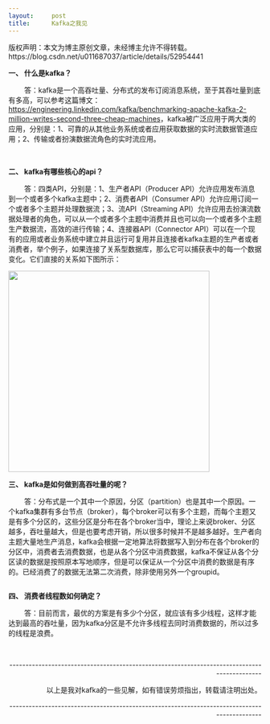```yaml
---
layout:     post
title:      Kafka之我见
---
```

<div id="article_content" class="article_content clearfix csdn-tracking-statistics" data-pid="blog" data-mod="popu_307" data-dsm="post">
								<div class="article-copyright">
					版权声明：本文为博主原创文章，未经博主允许不得转载。					https://blog.csdn.net/u011687037/article/details/52954441				</div>
								            <link rel="stylesheet" href="https://csdnimg.cn/release/phoenix/template/css/ck_htmledit_views-f76675cdea.css">
						<div class="htmledit_views" id="content_views">
                
<p><strong>一、 什么是kafka？</strong></p>
<p>        答：kafka是一个高吞吐量、分布式的发布订阅消息系统，至于其吞吐量到底有多高，可以参考这篇博文：<a href="https://engineering.linkedin.com/kafka/benchmarking-apache-kafka-2-million-writes-second-three-cheap-machines" rel="nofollow">https://engineering.linkedin.com/kafka/benchmarking-apache-kafka-2-million-writes-second-three-cheap-machines</a>，kafka被广泛应用于两大类的应用，分别是：1、可靠的从其他业务系统或者应用获取数据的实时流数据管道应用；2、传输或者扮演数据流角色的实时流应用。</p>
<p> </p>
<p><strong>二、 kafka有哪些核心的api？</strong></p>
<p>        答：四类API，分别是：1、生产者API（Producer API）允许应用发布消息到一个或者多个kafka主题中；2、消费者API（Consumer API）允许应用订阅一个或者多个主题并处理数据流；3、流API（Streaming API）允许应用去扮演流数据处理者的角色，可以从一个或者多个主题中消费并且也可以向一个或者多个主题生产数据流，高效的进行传输；4、连接器API（Connector API）可以在一个现有的应用或者业务系统中建立并且运行可复用并且连接者kafka主题的生产者或者消费者，举个例子，如果连接了关系型数据库，那么它可以捕获表中的每一个数据变化。它们直接的关系如下图所示：</p>
<p><img src="https://img-blog.csdn.net/20161028111114451?watermark/2/text/aHR0cDovL2Jsb2cuY3Nkbi5uZXQv/font/5a6L5L2T/fontsize/400/fill/I0JBQkFCMA==/dissolve/70/gravity/SouthEast" align="middle" width="400" alt=""><br></p>
<p><strong>三、 kafka是如何做到高吞吐量的呢？</strong></p>
<p>        答：分布式是一个其中一个原因，分区（partition）也是其中一个原因。一个kafka集群有多台节点（broker），每个broker可以有多个主题，而每个主题又是有多个分区的，这些分区是分布在各个broker当中，理论上来说broker、分区越多，吞吐量越大，但是也要考虑开销，所以很多时候并不是越多越好。生产者向主题大量地生产消息，kafka会根据一定地算法将数据写入到分布在各个broker的分区中，消费者去消费数据，也是从各个分区中消费数据，kafka不保证从各个分区读的数据是按照原本写地顺序，但是可以保证从一个分区中消费的数据是有序的。已经消费了的数据无法第二次消费，除非使用另外一个groupid。</p>
<p><img src="https://img-blog.csdn.net/20161028110913621?watermark/2/text/aHR0cDovL2Jsb2cuY3Nkbi5uZXQv/font/5a6L5L2T/fontsize/400/fill/I0JBQkFCMA==/dissolve/70/gravity/SouthEast" alt=""><br clear="all"></p>
<p><strong>四、 消费者线程数如何确定？</strong></p>
<p>        答：目前而言，最优的方案是有多少个分区，就应该有多少线程，这样才能达到最高的吞吐量，因为kafka分区是不允许多线程去同时消费数据的，所以过多的线程是浪费。</p>
<p><br></p>
<p style="text-align:right;">--------------------------------------------------------------------------------------------</p>
<p style="text-align:right;">以上是我对kafka的一些见解，如有错误劳烦指出，转载请注明出处。</p>
<p style="text-align:right;">--------------------------------------------------------------------------------------------</p>
            </div>
                </div>